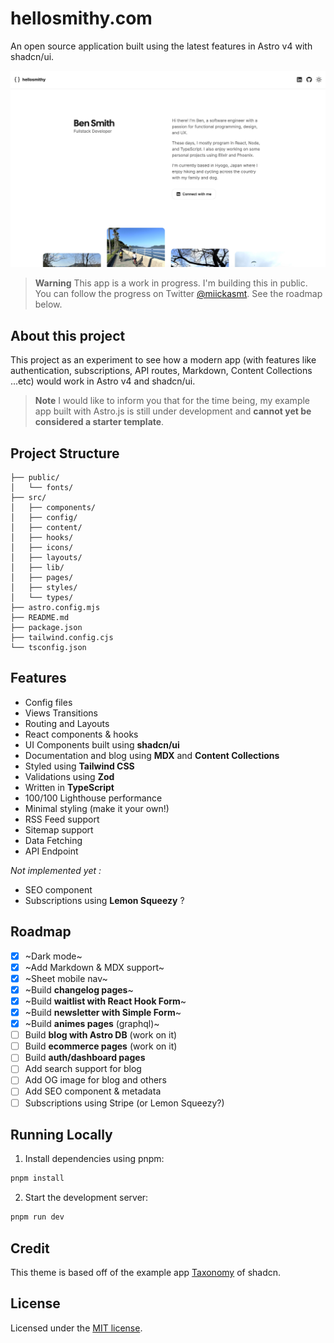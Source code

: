 # hellosmithy.com

An open source application built using the latest features in Astro v4 with shadcn/ui.

![blog](public/og.jpg)

> **Warning**
> This app is a work in progress. I'm building this in public. You can follow the progress on Twitter [@miickasmt](https://twitter.com/miickasmt).
> See the roadmap below.

## About this project

This project as an experiment to see how a modern app (with features like authentication, subscriptions, API routes, Markdown, Content Collections ...etc) would work in Astro v4 and shadcn/ui.

> **Note**
> I would like to inform you that for the time being, my example app built with Astro.js is still under development and **cannot yet be considered a starter template**.

## Project Structure

```
├── public/
│   └── fonts/
├── src/
│   ├── components/
│   ├── config/
│   ├── content/
│   ├── hooks/
│   ├── icons/
│   ├── layouts/
│   ├── lib/
│   ├── pages/
│   ├── styles/
│   └── types/
├── astro.config.mjs
├── README.md
├── package.json
├── tailwind.config.cjs
└── tsconfig.json
```

## Features

- Config files
- Views Transitions
- Routing and Layouts
- React components & hooks
- UI Components built using **shadcn/ui**
- Documentation and blog using **MDX** and **Content Collections**
- Styled using **Tailwind CSS**
- Validations using **Zod**
- Written in **TypeScript**
- 100/100 Lighthouse performance
- Minimal styling (make it your own!)
- RSS Feed support
- Sitemap support
- Data Fetching
- API Endpoint

_Not implemented yet :_

- SEO component
- Subscriptions using **Lemon Squeezy** ?

## Roadmap

- [x] ~Dark mode~
- [x] ~Add Markdown & MDX support~
- [x] ~Sheet mobile nav~
- [x] ~Build **changelog pages**~
- [x] ~Build **waitlist with React Hook Form**~
- [x] ~Build **newsletter with Simple Form**~
- [x] ~Build **animes pages** (graphql)~
- [ ] Build **blog with Astro DB** (work on it)
- [ ] Build **ecommerce pages** (work on it)
- [ ] Build **auth/dashboard pages**
- [ ] Add search support for blog
- [ ] Add OG image for blog and others
- [ ] Add SEO component & metadata
- [ ] Subscriptions using Stripe (or Lemon Squeezy?)

## Running Locally

1. Install dependencies using pnpm:

```sh
pnpm install
```

2. Start the development server:

```sh
pnpm run dev
```

## Credit

This theme is based off of the example app [Taxonomy](https://tx.shadcn.com/) of shadcn.

## License

Licensed under the [MIT license](https://github.com/mickasmt/astro-nomy/blob/main/LICENSE.md).
